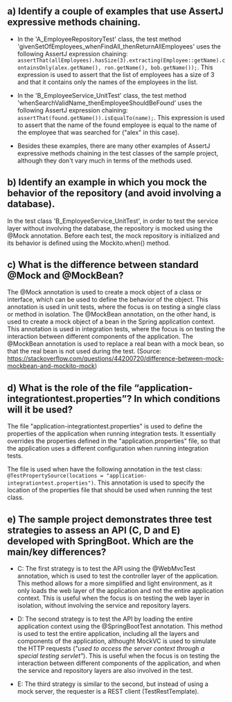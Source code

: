 ## a) Identify a couple of examples that use AssertJ expressive methods chaining.

- In the 'A_EmployeeRepositoryTest' class, the test method 'givenSetOfEmployees_whenFindAll_thenReturnAllEmployees' uses the following AssertJ expression chaining: ```assertThat(allEmployees).hasSize(3).extracting(Employee::getName).containsOnly(alex.getName(), ron.getName(), bob.getName());```. This expression is used to assert that the list of employees has a size of 3 and that it contains only the names of the employees in the list.

- In the 'B_EmployeeService_UnitTest' class, the test method 'whenSearchValidName_thenEmployeeShouldBeFound' uses the following AssertJ expression chaining: ```assertThat(found.getName()).isEqualTo(name);```. This expression is used to assert that the name of the found employee is equal to the name of the employee that was searched for ("alex" in this case).

- Besides these examples, there are many other examples of AssertJ expressive methods chaining in the test classes of the sample project, although they don't vary much in terms of the methods used.

## b) Identify an example in which you mock the behavior of the repository (and avoid involving a database).

In the test class 'B_EmployeeService_UnitTest', in order to test the service layer without involving the database, the repository is mocked using the @Mock annotation. Before each test, the mock repository is initialized and its behavior is defined using the Mockito.when() method. 

## c) What is the difference between standard @Mock and @MockBean?

The @Mock annotation is used to create a mock object of a class or interface, which can be used to define the behavior of the object. This annotation is used in unit tests, where the focus is on testing a single class or method in isolation. The @MockBean annotation, on the other hand, is used to create a mock object of a bean in the Spring application context. This annotation is used in integration tests, where the focus is on testing the interaction between different components of the application. The @MockBean annotation is used to replace a real bean with a mock bean, so that the real bean is not used during the test.
(Source: https://stackoverflow.com/questions/44200720/difference-between-mock-mockbean-and-mockito-mock)

## d) What is the role of the file “application-integrationtest.properties”? In which conditions will it be used?

The file "application-integrationtest.properties" is used to define the properties of the application when running integration tests. It essentially overrides the properties defined in the "application.properties" file, so that the application uses a different configuration when running integration tests.

The file is used when have the following annotation in the test class: ```@TestPropertySource(locations = "application-integrationtest.properties")```. This annotation is used to specify the location of the properties file that should be used when running the test class.

## e) The sample project demonstrates three test strategies to assess an API (C, D and E) developed with SpringBoot. Which are the main/key differences?

- C: The first strategy is to test the API using the @WebMvcTest annotation, which is used to test the controller layer of the application. This method allows for a more simplified and light environment, as it only loads the web layer of the application and not the entire application context. This is useful when the focus is on testing the web layer in isolation, without involving the service and repository layers.

- D: The second strategy is to test the API by loading the entire application context using the @SpringBootTest annotation. This method is used to test the entire application, including all the layers and components of the application, althought MockVC is used to simulate the HTTP requests (*"used to access the server context through a special testing servlet"*). This is useful when the focus is on testing the interaction between different components of the application, and when the service and repository layers are also involved in the test.

- E: The third strategy is similar to the second, but instead of using a mock server, the requester is a REST client (TestRestTemplate).